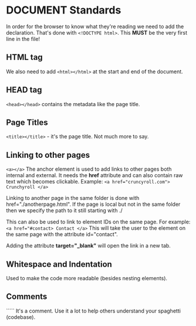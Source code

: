 # DOCUMENT Standards

In order for the browser to know what they're reading we need to add the declaration. That's done with ```<!DOCTYPE html>```.
This **MUST** be the very first line in the file! 

## HTML tag

We also need to add ```<html></html>``` at the start and end of the document.

## HEAD tag
```<head></head>``` contains the metadata like the page title.

## Page Titles
```<title></title>``` - it's the page title. Not much more to say.

## Linking to other pages
```<a></a>```
The anchor element is used to add links to other pages both internal and external. It needs the **href** attribute and can also contain raw text which becomes clickable.
Example: ```<a href="cruncyroll.com"> Crunchyroll </a>```

Linking to another page in the same folder is done with href="./anotherpage.html". If the page is local but not in the same folder then we specify the path to it still starting with ./

This can also be used to link to element IDs on the same page. For example:
```<a href="#contact> Contact </a>```
This will take the user to the element on the same page with the attribute id="contact".

Adding the attribute **target="_blank"** will open the link in a new tab.

## Whitespace and Indentation

Used to make the code more readable (besides nesting elements).

## Comments
```<!-- This is a comment -->`` It's a comment. Use it a lot to help others understand your spaghetti (codebase).

